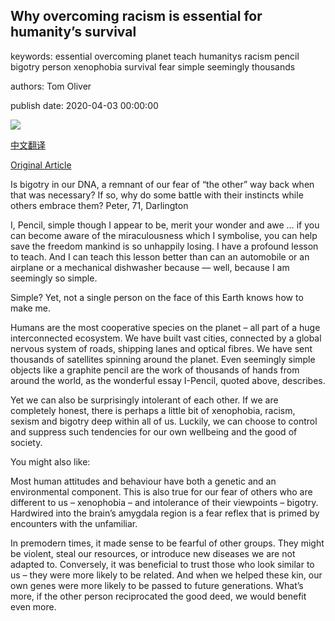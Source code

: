 ## Why overcoming racism is essential for humanity’s survival

keywords: essential overcoming planet teach humanitys racism pencil bigotry person xenophobia survival fear simple seemingly thousands

authors: Tom Oliver

publish date: 2020-04-03 00:00:00

![](https://ichef.bbci.co.uk/wwfeatures/live/624_351/images/live/p0/88/ly/p088lysp.jpg)

[中文翻译](Why%20overcoming%20racism%20is%20essential%20for%20humanity%E2%80%99s%20survival_zh.md)

[Original Article](https://www.bbc.com/future/article/20200403-how-to-overcome-racism-and-tribalism)

Is bigotry in our DNA, a remnant of our fear of “the other” way back when that was necessary? If so, why do some battle with their instincts while others embrace them? Peter, 71, Darlington

I, Pencil, simple though I appear to be, merit your wonder and awe … if you can become aware of the miraculousness which I symbolise, you can help save the freedom mankind is so unhappily losing. I have a profound lesson to teach. And I can teach this lesson better than can an automobile or an airplane or a mechanical dishwasher because — well, because I am seemingly so simple.

Simple? Yet, not a single person on the face of this Earth knows how to make me.

Humans are the most cooperative species on the planet – all part of a huge interconnected ecosystem. We have built vast cities, connected by a global nervous system of roads, shipping lanes and optical fibres. We have sent thousands of satellites spinning around the planet. Even seemingly simple objects like a graphite pencil are the work of thousands of hands from around the world, as the wonderful essay I-Pencil, quoted above, describes.

Yet we can also be surprisingly intolerant of each other. If we are completely honest, there is perhaps a little bit of xenophobia, racism, sexism and bigotry deep within all of us. Luckily, we can choose to control and suppress such tendencies for our own wellbeing and the good of society.

You might also like:

Most human attitudes and behaviour have both a genetic and an environmental component. This is also true for our fear of others who are different to us – xenophobia – and intolerance of their viewpoints – bigotry. Hardwired into the brain’s amygdala region is a fear reflex that is primed by encounters with the unfamiliar.

In premodern times, it made sense to be fearful of other groups. They might be violent, steal our resources, or introduce new diseases we are not adapted to. Conversely, it was beneficial to trust those who look similar to us – they were more likely to be related. And when we helped these kin, our own genes were more likely to be passed to future generations. What’s more, if the other person reciprocated the good deed, we would benefit even more.